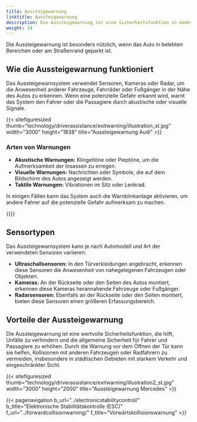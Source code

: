 ```yaml
---
title: Aussteigewarnung
linktitle: Aussteigewarnung
description: Die Aussteigewarnung ist eine Sicherheitsfunktion in modernen Autos, die Fahrer und Passagiere vor potenziellen Gefahren beim Aussteigen aus dem Fahrzeug warnt.
weight: 14
---
```

<!-- markdownlint-disable MD033 -->

Die Aussteigewarnung ist besonders nützlich, wenn das Auto in belebten Bereichen oder am Straßenrand geparkt ist.

## Wie die Aussteigewarnung funktioniert

Das Aussteigewarnsystem verwendet Sensoren, Kameras oder Radar, um die Anwesenheit anderer Fahrzeuge, Fahrräder oder Fußgänger in der Nähe des Autos zu erkennen. Wenn eine potenzielle Gefahr erkannt wird, warnt das System den Fahrer oder die Passagiere durch akustische oder visuelle Signale.

{{< sitefiguresized thumb="technology/driverassistance/exitwarning/illustration_st.jpg" width="3000" height="1838" title="Aussteigewarnung Audi" >}}

### Arten von Warnungen

- **Akustische Warnungen:** Klingeltöne oder Pieptöne, um die Aufmerksamkeit der Insassen zu erregen.
- **Visuelle Warnungen:** Nachrichten oder Symbole, die auf dem Bildschirm des Autos angezeigt werden.
- **Taktile Warnungen:** Vibrationen im Sitz oder Lenkrad.

In einigen Fällen kann das System auch die Warnblinkanlage aktivieren, um andere Fahrer auf die potenzielle Gefahr aufmerksam zu machen.

{{<evkxdisplayaddarticle />}}

## Sensortypen

Das Aussteigewarnsystem kann je nach Automodell und Art der verwendeten Sensoren variieren:

- **Ultraschallsensoren:** In den Türverkleidungen angebracht, erkennen diese Sensoren die Anwesenheit von nahegelegenen Fahrzeugen oder Objekten.
- **Kameras:** An der Rückseite oder den Seiten des Autos montiert, erkennen diese Kameras herannahende Fahrzeuge oder Fußgänger.
- **Radarsensoren:** Ebenfalls an der Rückseite oder den Seiten montiert, bieten diese Sensoren einen größeren Erfassungsbereich.

## Vorteile der Aussteigewarnung

Die Aussteigewarnung ist eine wertvolle Sicherheitsfunktion, die hilft, Unfälle zu verhindern und die allgemeine Sicherheit für Fahrer und Passagiere zu erhöhen. Durch die Warnung vor dem Öffnen der Tür kann sie helfen, Kollisionen mit anderen Fahrzeugen oder Radfahrern zu vermeiden, insbesondere in städtischen Gebieten mit starkem Verkehr und eingeschränkter Sicht.

{{< sitefiguresized thumb="technology/driverassistance/exitwarning/illustration2_st.jpg" width="3000" height="2000" title="Aussteigewarnung Mercedes" >}}

{{< pagenavigation b_url="../electronicstabilitycontrol/" b_title="Elektronische Stabilitätskontrolle (ESC)" f_url="../forwardcollisionwarning/" f_title="Vorwärtskollisionswarnung" >}}